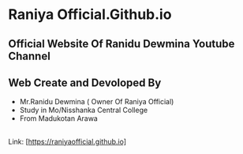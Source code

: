 # Raniya Official.Github.io

## Official Website Of Ranidu Dewmina Youtube Channel

## Web Create and Devoloped By 

* Mr.Ranidu Dewmina  ( Owner Of Raniya Official)
* Study in Mo/Nisshanka Central College
* From Madukotan Arawa

##  

 Link: [https://raniyaofficial.github.io]
